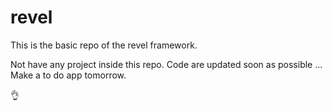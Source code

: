 # revel
 This is the basic repo of the revel framework. 
 
 Not have any project inside this repo.
Code are updated soon as possible ...
Make a to do app tomorrow.

👌
